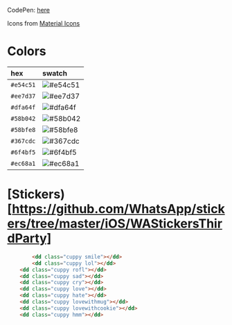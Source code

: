 CodePen: [here](https://codepen.io/motaylormo/pen/PoqzxNO)

Icons from [Material Icons](https://material.io/resources/icons/?style=baseline)

# Colors
| hex       | swatch |
| :-------- | :----- |
| `#e54c51` | ![#e54c51](https://placehold.it/15/e54c51?text=+)
| `#ee7d37` | ![#ee7d37](https://placehold.it/15/ee7d37?text=+)
| `#dfa64f` | ![#dfa64f](https://placehold.it/15/dfa64f?text=+)
| `#58b042` | ![#58b042](https://placehold.it/15/58b042?text=+)
| `#58bfe8` | ![#58bfe8](https://placehold.it/15/58bfe8?text=+)
| `#367cdc` | ![#367cdc](https://placehold.it/15/367cdc?text=+)
| `#6f4bf5` | ![#6f4bf5](https://placehold.it/15/6f4bf5?text=+)
| `#ec68a1` | ![#ec68a1](https://placehold.it/15/ec68a1?text=+)

# [Stickers)[https://github.com/WhatsApp/stickers/tree/master/iOS/WAStickersThirdParty]
```html
		<dd class="cuppy smile"></dd>
		<dd class="cuppy lol"></dd>
    <dd class="cuppy rofl"></dd>
    <dd class="cuppy sad"></dd>
    <dd class="cuppy cry"></dd>
    <dd class="cuppy love"></dd>
    <dd class="cuppy hate"></dd>
    <dd class="cuppy lovewithmug"></dd>
    <dd class="cuppy lovewithcookie"></dd>
    <dd class="cuppy hmm"></dd>
```
